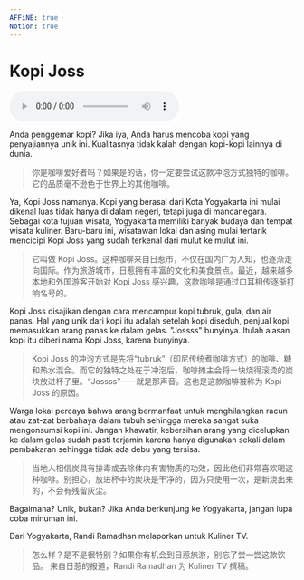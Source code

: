 ```yaml
---
AFFiNE: true
Notion: true
---
```


# Kopi Joss

![U7T1 - Kopi Joss](audio/U7T1%20-%20Kopi%20Joss.m4a)

Anda penggemar kopi? Jika iya, Anda harus mencoba kopi yang penyajiannya unik ini. Kualitasnya tidak kalah dengan kopi-kopi lainnya di dunia.

> 你是咖啡爱好者吗？如果是的话，你一定要尝试这款冲泡方式独特的咖啡。它的品质毫不逊色于世界上的其他咖啡。

Ya, Kopi Joss namanya. Kopi yang berasal dari Kota Yogyakarta ini mulai dikenal luas tidak hanya di dalam negeri, tetapi juga di mancanegara. Sebagai kota tujuan wisata, Yogyakarta memiliki banyak budaya dan tempat wisata kuliner. Baru-baru ini, wisatawan lokal dan asing mulai tertarik mencicipi Kopi Joss yang sudah terkenal dari mulut ke mulut ini.

> 它叫做 Kopi Joss。这种咖啡来自日惹市，不仅在国内广为人知，也逐渐走向国际。作为旅游城市，日惹拥有丰富的文化和美食景点。最近，越来越多本地和外国游客开始对 Kopi Joss 感兴趣，这款咖啡是通过口耳相传逐渐打响名号的。

Kopi Joss disajikan dengan cara mencampur kopi tubruk, gula, dan air panas. Hal yang unik dari kopi itu adalah setelah kopi diseduh, penjual kopi memasukkan arang panas ke dalam gelas. "Jossss" bunyinya. Itulah alasan kopi itu diberi nama Kopi Joss, karena bunyinya.

> Kopi Joss 的冲泡方式是先将“tubruk”（印尼传统煮咖啡方式）的咖啡、糖和热水混合。而它的独特之处在于冲泡后，咖啡摊主会将一块烧得滚烫的炭块放进杯子里。“Jossss”——就是那声音。这也是这款咖啡被称为 Kopi Joss 的原因。

Warga lokal percaya bahwa arang bermanfaat untuk menghilangkan racun atau zat-zat berbahaya dalam tubuh sehingga mereka sangat suka mengonsumsi kopi ini. Jangan khawatir, kebersihan arang yang dicelupkan ke dalam gelas sudah pasti terjamin karena hanya digunakan sekali dalam pembakaran sehingga tidak ada debu yang tersisa.

> 当地人相信炭具有排毒或去除体内有害物质的功效，因此他们非常喜欢喝这种咖啡。别担心，放进杯中的炭块是干净的，因为只使用一次，是新烧出来的，不会有残留灰尘。

Bagaimana? Unik, bukan? Jika Anda berkunjung ke Yogyakarta, jangan lupa coba minuman ini.

Dari Yogyakarta, Randi Ramadhan melaporkan untuk Kuliner TV.

> 怎么样？是不是很特别？如果你有机会到日惹旅游，别忘了尝一尝这款饮品。
> 来自日惹的报道，Randi Ramadhan 为 Kuliner TV 撰稿。
